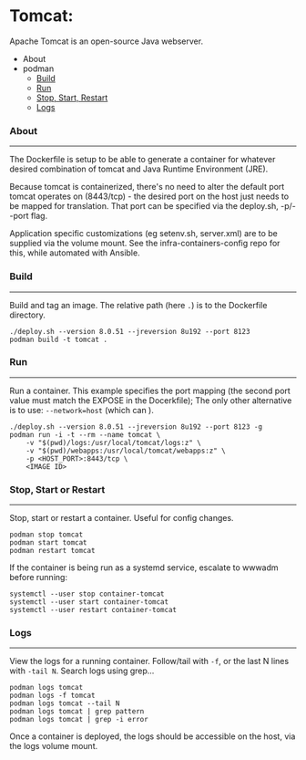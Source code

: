 # Tomcat:
Apache Tomcat is an open-source Java webserver.

- About
- podman
  - [Build](#build)
  - [Run](#run)
  - [Stop, Start, Restart](#stop-start-or-restart)
  - [Logs](#logs)

### About
---
The Dockerfile is setup to be able to generate a container for whatever desired combination of tomcat and Java Runtime Environment (JRE).

Because tomcat is containerized, there's no need to alter the default port tomcat operates on (8443/tcp) - the desired port on the host just needs to be mapped for translation.  That port can be specified via the deploy.sh, -p/--port flag.

Application specific customizations (eg setenv.sh, server.xml) are to be supplied via the volume mount.  See the infra-containers-config repo for this, while automated with Ansible.

### Build
---
Build and tag an image.  The relative path (here `.`) is to the Dockerfile directory.

```
./deploy.sh --version 8.0.51 --jreversion 8u192 --port 8123
podman build -t tomcat .
```

### Run
---
Run a container.  This example specifies the port mapping (the second port value must match the EXPOSE in the Docerkfile); The only other alternative is to use: `--network=host` (which can ).

```
./deploy.sh --version 8.0.51 --jreversion 8u192 --port 8123 -g
podman run -i -t --rm --name tomcat \
    -v "$(pwd)/logs:/usr/local/tomcat/logs:z" \
    -v "$(pwd)/webapps:/usr/local/tomcat/webapps:z" \
    -p <HOST_PORT>:8443/tcp \
    <IMAGE ID>
```

### Stop, Start or Restart
---
Stop, start or restart a container.  Useful for config changes.

```
podman stop tomcat
podman start tomcat
podman restart tomcat
```

If the container is being run as a systemd service, escalate to wwwadm before running:
```
systemctl --user stop container-tomcat
systemctl --user start container-tomcat
systemctl --user restart container-tomcat
```

### Logs
---
View the logs for a running container.  Follow/tail with `-f`, or the last N lines with `-tail N`.  Search logs using grep...

```
podman logs tomcat
podman logs -f tomcat
podman logs tomcat --tail N
podman logs tomcat | grep pattern
podman logs tomcat | grep -i error
```

Once a container is deployed, the logs should be accessible on the host, via the logs volume mount.
